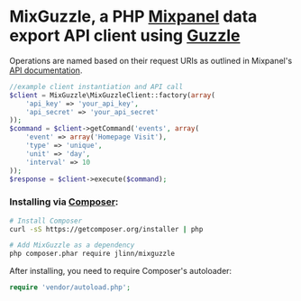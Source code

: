 MixGuzzle, a PHP [Mixpanel](http://mixpanel.com) data export API client using [Guzzle](https://github.com/guzzle/guzzle)
================================================================================================

Operations are named based on their request URIs as outlined in Mixpanel's [API documentation](https://mixpanel.com/docs/api-documentation/data-export-api).

```php
//example client instantiation and API call
$client = MixGuzzle\MixGuzzleClient::factory(array(
    'api_key' => 'your_api_key',
    'api_secret' => 'your_api_secret'
));
$command = $client->getCommand('events', array(
    'event' => array('Homepage Visit'),
    'type' => 'unique',
    'unit' => 'day',
    'interval' => 10
));
$response = $client->execute($command);
```

### Installing via [Composer](http://getcomposer.org):

```bash
# Install Composer
curl -sS https://getcomposer.org/installer | php

# Add MixGuzzle as a dependency
php composer.phar require jlinn/mixguzzle
```

After installing, you need to require Composer's autoloader:

```php
require 'vendor/autoload.php';
```
